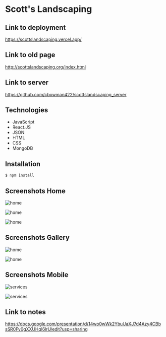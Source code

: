 # Scott's Landscaping

## Link to deployment
https://scottslandscaping.vercel.app/

## Link to old page
http://scottslandscaping.org/index.html


## Link to server
https://github.com/cbowman422/scottslandscaping_server

## Technologies

- JavaScript
- React.JS
- JSON
- HTML
- CSS
- MongoDB

## Installation

```bash
$ npm install
```

## Screenshots Home

![home](https://imgur.com/cQhqxKz.jpg)

![home](https://imgur.com/3dx5dwn.jpg)

![home](https://imgur.com/HDefyRa.jpg)

## Screenshots Gallery

![home](https://imgur.com/9lj3GMW.jpg)

![home](https://imgur.com/LCnR3ma.jpg)


## Screenshots Mobile 

![services](https://imgur.com/kPQpWFr.jpg)

![services](https://imgur.com/YJMKfNj.jpg)


## Link to notes
https://docs.google.com/presentation/d/14wo0wWk2YbuUaXJ7d4Azy4CBbsSR0Fv0gXXUHqI6lrU/edit?usp=sharing